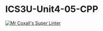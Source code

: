 # ICS3U-Unit4-05-CPP

[![Mr Coxall's Super Linter](https://github.com/Cameron-Diedrich/ICS3U-Unit4-05-CPP/workflows/Mr%20Coxall's%20Super%20Linter/badge.svg)](https://github.com/Cameron-Diedrich/ICS3U-Unit4-05-CPP/actions/)
